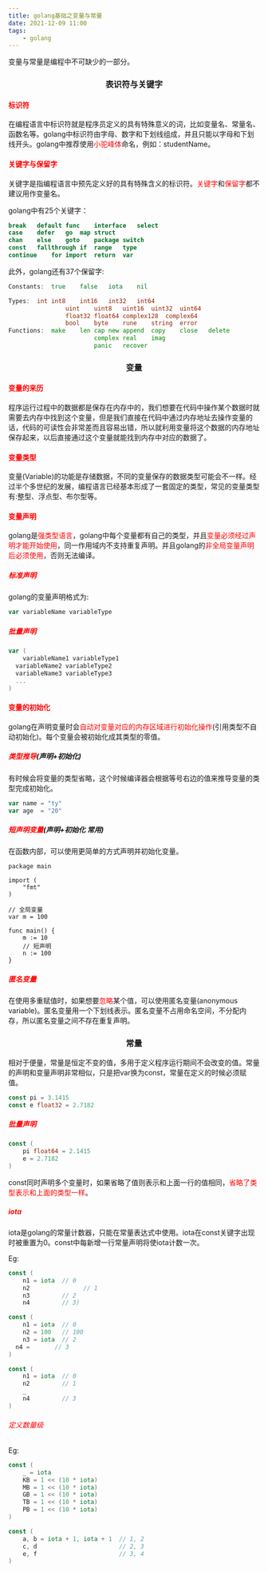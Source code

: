 ```yaml
---
title: golang基础之变量与常量
date: 2021-12-09 11:00
tags:
    - golang
---
```




变量与常量是编程中不可缺少的一部分。     

###   <center>表识符与关键字</center>

#### <font color=red>标识符</font>

在编程语言中标识符就是程序员定义的具有特殊意义的词，比如变量名、常量名、函数名等。golang中标识符由字母、数字和下划线组成，并且只能以字母和下划线开头。golang中推荐使用<font color=red>小驼峰体</font>命名，例如：studentName。

#### <font color=red>关键字与保留字</font>

关键字是指编程语言中预先定义好的具有特殊含义的标识符。<font color=red>关键字</font>和<font color=red>保留字</font>都不建议用作变量名。     

golang中有25个关键字：

```go
break	default	func	interface	select	
case	defer	go	map	struct
chan	else	goto	package	switch	
const	fallthrough	if	range	type
continue	for	import	return	var	
```

此外，golang还有37个保留字:

```go
Constants:	true	false	iota	nil

Types:	int	int8	int16	int32	int64
				uint	uint8	uint16	uint32	uint64
				float32	float64	complex128	complex64
				bool	byte	rune	string	error
Functions:	make	len	cap	new	append	copy	close	delete
						complex	real	imag
						panic	recover
```

### <center>变量</center>

#### <font color=red>变量的来历</font>

程序运行过程中的数据都是保存在内存中的，我们想要在代码中操作某个数据时就需要去内存中找到这个变量，但是我们直接在代码中通过内存地址去操作变量的话，代码的可读性会非常差而且容易出错，所以就利用变量将这个数据的内存地址保存起来，以后直接通过这个变量就能找到内存中对应的数据了。     

#### <font color=red>变量类型</font>

变量(Variable)的功能是存储数据，不同的变量保存的数据类型可能会不一样。经过半个多世纪的发展，编程语言已经基本形成了一套固定的类型，常见的变量类型有:整型、浮点型、布尔型等。     

#### <font color=red>变量声明</font>

golang是<font color=red>强类型语言</font>，golang中每个变量都有自己的类型，并且<font color=red>变量必须经过声明才能开始使用</font>，同一作用域内不支持重复声明。并且golang的<font color=red>非全局变量声明后必须使用</font>，否则无法编译。

##### <font color=red>标准声明</font>

golang的变量声明格式为:

```go
var variableName variableType
```

##### <font color=red>批量声明</font>

```go
var (
	variableName1 variableType1
  variableName2 variableType2
  variableName3 variableType3
  ...
)
```

#### <font color=red>变量的初始化</font>

golang在声明变量时会<font color=red>自动对变量对应的内存区域进行初始化操作</font>(引用类型不自动初始化)。每个变量会被初始化成其类型的零值。

##### <font color=red>类型推导</font>(声明+初始化)

有时候会将变量的类型省略，这个时候编译器会根据等号右边的值来推导变量的类型完成初始化。

```go
var name = "ty"
var age  = "20"
```

##### <font color=red>短声明变量</font>(声明+初始化 常用)

在函数内部，可以使用更简单的方式声明并初始化变量。

```
package main

import (
	"fmt"
)

// 全局变量
var m = 100

func main() {
	m := 10
	// 短声明
	n := 100
}
```

##### <font color=red>匿名变量</font>

在使用多重赋值时，如果想要<font color=red>忽略</font>某个值，可以使用匿名变量(anonymous variable)。匿名变量用一个下划线表示。匿名变量不占用命名空间，不分配内存，所以匿名变量之间不存在重复声明。

### <center>常量</center>

相对于便量，常量是恒定不变的值，多用于定义程序运行期间不会改变的值。常量的声明和变量声明非常相似，只是把var换为const，常量在定义的时候必须赋值。

```go
const pi = 3.1415
const e float32 = 2.7182
```

##### <font color=red>批量声明</font>

```go
const (
	pi float64 = 2.1415
	e = 2.7182
)
```

const同时声明多个变量时，如果省略了值则表示和上面一行的值相同，<font color=red>省略了类型表示和上面的类型一样</font>。

##### <font color=red>iota</font>

iota是golang的常量计数器，只能在常量表达式中使用。iota在const关键字出现时被重置为0。const中每新增一行常量声明将使iota计数一次。

Eg:

```go
const (
	n1 = iota  // 0
	n2				 // 1
	n3         // 2
	n4         // 3)
```

```go
const (
	n1 = iota  // 0
	n2 = 100   // 100
	n3 = iota  // 2
  n4 =       // 3
)
```

```go
const (
	n1 = iota  // 0
	n2         // 1
	_     
	n4         // 3
)
```

###### <font color=red>定义数量级</font>

Eg:

```go
const (
	_ = iota
	KB = 1 << (10 * iota)
	MB = 1 << (10 * iota)
	GB = 1 << (10 * iota)
	TB = 1 << (10 * iota)
	PB = 1 << (10 * iota)
)
```

```go
const (
	a, b = iota + 1, iota + 1  // 1, 2
	c, d                       // 2, 3
	e, f                       // 3, 4
)
```









